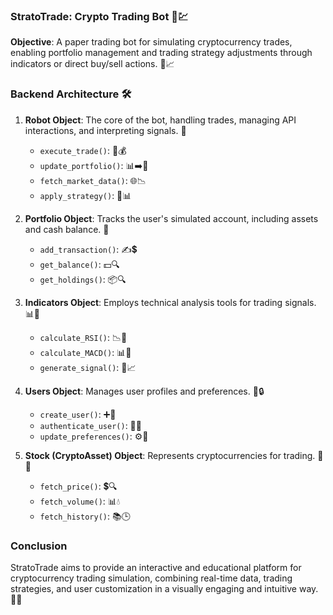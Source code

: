 ### StratoTrade: Crypto Trading Bot 🤖💹

**Objective**: A paper trading bot for simulating cryptocurrency trades, enabling portfolio management and trading strategy adjustments through indicators or direct buy/sell actions. 🎯📈

### Backend Architecture 🛠️

1. **Robot Object**: The core of the bot, handling trades, managing API interactions, and interpreting signals. 🤖

   - `execute_trade()`: 🔄💰
   - `update_portfolio()`: 📊➡️📝
   - `fetch_market_data()`: 🌐📉
   - `apply_strategy()`: 🧠📊

2. **Portfolio Object**: Tracks the user's simulated account, including assets and cash balance. 💼

   - `add_transaction()`: ✍️💲
   - `get_balance()`: 💵🔍
   - `get_holdings()`: 📦🔍

3. **Indicators Object**: Employs technical analysis tools for trading signals. 📊🔬

   - `calculate_RSI()`: 📉💪
   - `calculate_MACD()`: 📊🤔
   - `generate_signal()`: 🚦📈

4. **Users Object**: Manages user profiles and preferences. 👤🔒

   - `create_user()`: ➕👥
   - `authenticate_user()`: 🔐👤
   - `update_preferences()`: ⚙️🔄

5. **Stock (CryptoAsset) Object**: Represents cryptocurrencies for trading. 💱🔎
   - `fetch_price()`: 💲🔍
   - `fetch_volume()`: 📊💧
   - `fetch_history()`: 📚🕒

### Conclusion

StratoTrade aims to provide an interactive and educational platform for cryptocurrency trading simulation, combining real-time data, trading strategies, and user customization in a visually engaging and intuitive way. 🌟📱
